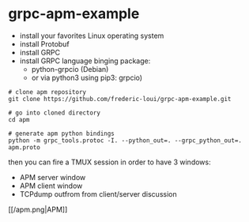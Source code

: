 # grpc-apm-example

* install your favorites Linux operating system
* install Protobuf
* install GRPC
* install GRPC language binging package: 
    * python-grpcio (Debian)
    * or via python3 using pip3: grpcio)

```
# clone apm repository
git clone https://github.com/frederic-loui/grpc-apm-example.git

# go into cloned directory
cd apm

# generate apm python bindings
python -m grpc_tools.protoc -I. --python_out=. --grpc_python_out=. apm.proto 
```
then you can fire a TMUX session in order to have 3 windows:
* APM server window
* APM client window
* TCPdump outfrom from client/server discussion

[[/apm.png|APM]]


